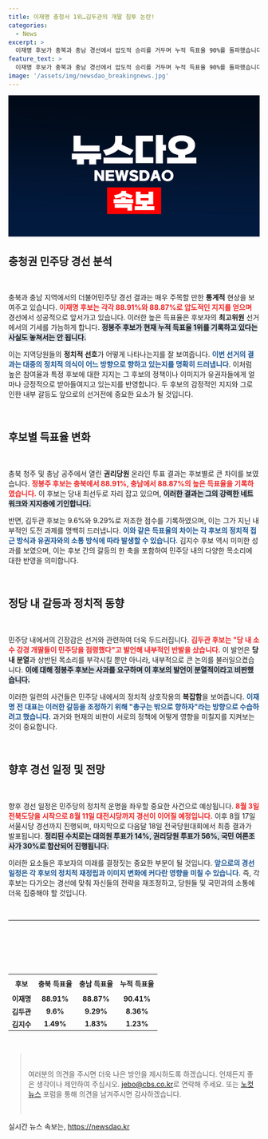 ```yaml
---
title: 이재명 충청서 1위…김두관의 개딸 침투 논란!
categories:
  - News
excerpt: >
  이재명 후보가 충북과 충남 경선에서 압도적 승리를 거두며 누적 득표율 90%를 돌파했습니다. 최고위원 후보 중 정봉주가 1위를 지키고 있는 가운데, 당내 갈등이 격화되고 있는 상황에서 이재명은 통합을 강조했습니다.
feature_text: >
  이재명 후보가 충북과 충남 경선에서 압도적 승리를 거두며 누적 득표율 90%를 돌파했습니다. 최고위원 후보 중 정봉주가 1위를 지키고 있는 가운데, 당내 갈등이 격화되고 있는 상황에서 이재명은 통합을 강조했습니다.
image: '/assets/img/newsdao_breakingnews.jpg'
---
```


<p><img src="/assets/img/newsdao_breakingnews.jpg" alt="firstkoreanews 속보" /></p>

<h2 data-ke-size="size26">충청권 민주당 경선 분석</h2>

<p data-ke-size="size16">&nbsp;</p>

<p>충북과 충남 지역에서의 더불어민주당 경선 결과는 매우 주목할 만한 <strong>통계적</strong> 현상을 보여주고 있습니다. <b><span style="color: #ee2323;">이재명 후보는 각각 88.91%와 88.87%로 압도적인 지지를 얻으며</span></b> 경선에서 성공적으로 앞서가고 있습니다. 이러한 높은 득표율은 후보자의 <strong>최고위원</strong> 선거에서의 기세를 가늠하게 합니다. <b><span style="background-color: #21538527;">정봉주 후보가 현재 누적 득표율 1위를 기록하고 있다는 사실도 놓쳐서는 안 됩니다.</span></b> </p>

<p>이는 지역당원들의 <strong>정치적 선호</strong>가 어떻게 나타나는지를 잘 보여줍니다. <b><span style="color: #1a5490;">이번 선거의 결과는 대중의 정치적 의식이 어느 방향으로 향하고 있는지를 명확히 드러냅니다</span></b>. 이처럼 높은 참여율과 특정 후보에 대한 지지는 그 후보의 정책이나 이미지가 유권자들에게 얼마나 긍정적으로 받아들여지고 있는지를 반영합니다. 두 후보의 감정적인 지지와 그로 인한 내부 갈등도 앞으로의 선거전에 중요한 요소가 될 것입니다. </p>

<p data-ke-size="size16">&nbsp;</p>

<h2 data-ke-size="size26">후보별 득표율 변화</h2>

<p data-ke-size="size16">&nbsp;</p>

<p>충북 청주 및 충남 공주에서 열린 <strong>권리당원</strong> 온라인 투표 결과는 후보별로 큰 차이를 보였습니다. <b><span style="color: #ee2323;">정봉주 후보는 충북에서 88.91%, 충남에서 88.87%의 높은 득표율을 기록하였습니다.</span></b> 이 후보는 당내 최선두로 자리 잡고 있으며, <b><span style="background-color: #21538527;">이러한 결과는 그의 강력한 네트워크와 지지층에 기인합니다.</span></b></p>

<p>반면, 김두관 후보는 9.6%와 9.29%로 저조한 점수를 기록하였으며, 이는 그가 지닌 내부적인 도전 과제를 명백히 드러냅니다. <b><span style="color: #1a5490;">이와 같은 득표율의 차이는 각 후보의 정치적 접근 방식과 유권자와의 소통 방식에 따라 발생할 수 있습니다</span></b>. 김지수 후보 역시 미미한 성과를 보였으며, 이는 후보 간의 갈등의 한 축을 포함하여 민주당 내의 다양한 목소리에 대한 반영을 의미합니다.</p>

<p data-ke-size="size16">&nbsp;</p>

<h2 data-ke-size="size26">정당 내 갈등과 정치적 동향</h2>

<p data-ke-size="size16">&nbsp;</p>

<p>민주당 내에서의 긴장감은 선거와 관련하여 더욱 두드러집니다. <b><span style="color: #ee2323;">김두관 후보는 "당 내 소수 강경 개딸들이 민주당을 점령했다"고 발언해 내부적인 반발을 샀습니다.</span></b> 이 발언은 <strong>당내 분열</strong>과 상반된 목소리를 부각시킬 뿐만 아니라, 내부적으로 큰 논의를 불러일으켰습니다. <b><span style="background-color: #21538527;">이에 대해 정봉주 후보는 사과를 요구하며 이 후보의 발언이 분열적이라고 비판했습니다.</span></b></p>

<p>이러한 일련의 사건들은 민주당 내에서의 정치적 상호작용의 <strong>복잡함</strong>을 보여줍니다. <b><span style="color: #1a5490;">이재명 전 대표는 이러한 갈등을 조정하기 위해 "총구는 밖으로 향하자"라는 방향으로 수습하려고 했습니다.</span></b> 과거와 현재의 비판이 서로의 정책에 어떻게 영향을 미칠지를 지켜보는 것이 중요합니다.</p>

<p data-ke-size="size16">&nbsp;</p>

<h2 data-ke-size="size26">향후 경선 일정 및 전망</h2>

<p data-ke-size="size16">&nbsp;</p>

<p>향후 경선 일정은 민주당의 정치적 운명을 좌우할 중요한 사건으로 예상됩니다. <b><span style="color: #ee2323;">8월 3일 전북도당을 시작으로 8월 11일 대전시당까지 경선이 이어질 예정입니다.</span></b> 이후 8월 17일 서울시당 경선까지 진행되며, 마지막으로 다음달 18일 전국당원대회에서 최종 결과가 발표됩니다. <b><span style="background-color: #21538527;">정리된 수치로는 대의원 투표가 14%, 권리당원 투표가 56%, 국민 여론조사가 30%로 합산되어 진행됩니다.</span></b></p>

<p>이러한 요소들은 후보자의 미래를 결정짓는 중요한 부분이 될 것입니다. <b><span style="color: #1a5490;">앞으로의 경선 일정은 각 후보의 정치적 재정립과 이미지 변화에 커다란 영향을 미칠 수 있습니다.</span></b> 즉, 각 후보는 다가오는 경선에 맞춰 자신들의 전략을 재조정하고, 당원들 및 국민과의 소통에 더욱 집중해야 할 것입니다.</p>

<p data-ke-size="size16">&nbsp;</p>

<hr />

<p data-ke-size="size16">&nbsp;</p> 

<p data-ke-size="size16">&nbsp;</p> 

<p data-ke-size="size16">&nbsp;</p> 

<table style="width: 100%;">
  <tr>
    <th style="text-align: center; height: 30px;">후보</th>
    <th style="text-align: center; height: 30px;">충북 득표율</th>
    <th style="text-align: center; height: 30px;">충남 득표율</th>
    <th style="text-align: center; height: 30px;">누적 득표율</th>
  </tr>
  <tr>
    <td style="text-align: center; height: 17px;"><b>이재명</b></td>
    <td style="text-align: center; height: 17px;"><b>88.91%</b></td>
    <td style="text-align: center; height: 17px;"><b>88.87%</b></td>
    <td style="text-align: center; height: 17px;"><b>90.41%</b></td>
  </tr>
  <tr>
    <td style="text-align: center; height: 17px;"><b>김두관</b></td>
    <td style="text-align: center; height: 17px;"><b>9.6%</b></td>
    <td style="text-align: center; height: 17px;"><b>9.29%</b></td>
    <td style="text-align: center; height: 17px;"><b>8.36%</b></td>
  </tr>
  <tr>
    <td style="text-align: center; height: 17px;"><b>김지수</b></td>
    <td style="text-align: center; height: 17px;"><b>1.49%</b></td>
    <td style="text-align: center; height: 17px;"><b>1.83%</b></td>
    <td style="text-align: center; height: 17px;"><b>1.23%</b></td>
  </tr>
</table>

<p data-ke-size="size16">&nbsp;</p> 

<blockquote>
<p data-ke-size="size16">&nbsp;</p> 
<p>여러분의 의견을 주시면 더욱 나은 방안을 제시하도록 하겠습니다. 언제든지 좋은 생각이나 제안하여 주십시오. <a href="mailto:jebo@cbs.co.kr">jebo@cbs.co.kr</a>로 연락해 주세요. 또는 <a href="https://url.kr/b71afn">노컷뉴스</a> 포럼을 통해 의견을 남겨주시면 감사하겠습니다.</p>
<p data-ke-size="size16">&nbsp;</p> 
</blockquote>
실시간 뉴스 속보는, <a href="https://newsdao.kr" rel="dofollow">https://newsdao.kr</a>


